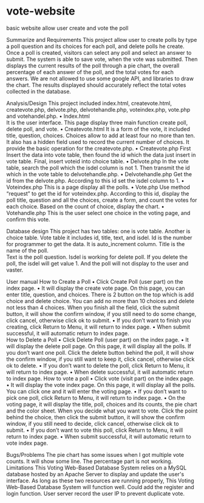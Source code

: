 # vote-website
basic website allow user create and vote the poll


Summarize and Requirements
This project allow user to create polls by type a poll question and its choices for each poll, and delete polls he create. Once a poll is created, visitors can select any poll and select an answer to submit. The system is able to save vote, when the vote was submitted. Then displays the current results of the poll through a pie chart, the overall percentage of each answer of the poll, and the total votes for each answers.
We are not allowed to use some google API, and libraries to draw the chart. The results displayed should accurately reflect the total votes collected in the database.

Analysis/Design
This project included index.html, createvote.html, createvote.php, delvote.php, delvotehandle.php, voteindex.php, vote.php and votehandel.php.
	•	Index.html  
It is the user interface. This page display three main function create poll, delete poll, and vote.
	•	Createvote.html
It is a form of the vote, it included title, question, choices. Choices allow to add at least four no more than ten. It also has a hidden field used to record the current number of choices. It provide the basic operation for the createvote.php.
	•	Createvote.php
First Insert the data into vote table, then found the id which the data just insert in vote table. Final, insert voteid into choice table.
	•	 Delvote.php
In the vote table, search the poll which the isdel column is not 1.
Then transmit the id which in the vote table to delvotehandle.php.
	•	Delvotehandle.php
Get the id from the delvote.php. According to this id set the isdel column to 1.
	•	Voteindex.php
This is a page display all the polls.
	•	Vote.php
Use method “request” to get the id for voteindex.php. According to this id, display the poll title, question and all the choices, create a form, and count the votes for each choice.
Based on the count of choice, display the chart. 
	•	Votehandle.php
This is the user select one choice in the voting page, and confirm this vote.

Database design
This project has two tables: one is vote table. Another is choice table. Vote table it includes id, title, text, and isdel.
Id is the number for programmer to get the data. It is auto_increment column. 
Title is the name of the poll.  
Text is the poll question.
Isdel is working for delete poll. If you delete the poll, the isdel will get value 1. And the poll will not display to the user and vaster.


User manual
How to Create a Poll
	•	Click Create Poll (user part) on the index page.
	•	It will display the create vote page. On this page, you can enter title, question, and choices. There is 2 button on the top which is add choice and delete choice. You can add no more than 10 choices and delete not less than 4 choices. When you finish all the field, click the submit button, it will show the confirm window, if you still need to do some change, click cancel, otherwise click ok to submit. 
	•	If you don’t want to finish you creating, click Return to Menu, it will return to index page.
	•	When submit successful, it will automatic return to index page.  
How to Delete a Poll
	•	Click Delete Poll (user part) on the index page.
	•	It will display the delete poll page. On this page, it will display all the polls. If you don’t want one poll. Click the delete button behind the poll, it will show the confirm window, if you still want to keep it, click cancel, otherwise click ok to delete.
	•	If you don’t want to delete the poll, click Return to Menu, it will return to index page.
	•	When delete successful, it will automatic return to index page.
How to vote a poll
	•	Click vote (visit part) on the index page.
	•	It will display the vote index page. On this page, it will display all the polls. You can click one and it will enter the voting page.
	•	If you don’t want to pick one poll, click Return to Menu, it will return to index page.
	•	On the voting page, it will display the title, poll, choices and its counts, the pie chart and the color sheet. When you decide what you want to vote. Click the point behind the choice, then click the submit button, it will show the confirm window, if you still need to decide, click cancel, otherwise click ok to submit.
	•	If you don’t want to vote this poll, click Return to Menu, it will return to index page.
	•	When submit successful, it will automatic return to vote index page.

Bugs/Problems
The pie chart has some issues when I got multiple vote counts. It will show some line.
The percentage part is not working.
Limitations
This Voting Web-Based Database System relies on a MySQL database hosted by an Apache Server to display and update the user's interface. As long as these two resources are running properly, This Voting Web-Based Database System will function well.
Could add the register and login function. User server record the user IP to prevent duplicate vote. 

